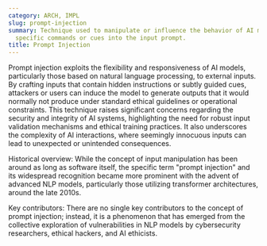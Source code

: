 ```yaml
---
category: ARCH, IMPL
slug: prompt-injection
summary: Technique used to manipulate or influence the behavior of AI models by inserting
  specific commands or cues into the input prompt.
title: Prompt Injection
---
```


Prompt injection exploits the flexibility and responsiveness of AI models, particularly those based on natural language processing, to external inputs. By crafting inputs that contain hidden instructions or subtly guided cues, attackers or users can induce the model to generate outputs that it would normally not produce under standard ethical guidelines or operational constraints. This technique raises significant concerns regarding the security and integrity of AI systems, highlighting the need for robust input validation mechanisms and ethical training practices. It also underscores the complexity of AI interactions, where seemingly innocuous inputs can lead to unexpected or unintended consequences.

Historical overview: While the concept of input manipulation has been around as long as software itself, the specific term "prompt injection" and its widespread recognition became more prominent with the advent of advanced NLP models, particularly those utilizing transformer architectures, around the late 2010s.

Key contributors: There are no single key contributors to the concept of prompt injection; instead, it is a phenomenon that has emerged from the collective exploration of vulnerabilities in NLP models by cybersecurity researchers, ethical hackers, and AI ethicists.